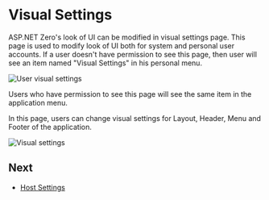 # Visual Settings

ASP.NET Zero's look of UI can be modified in visual settings page. This page is used to modify look of UI both for system and personal user accounts. If a user doesn't have permission to see this page, then user
will see an item named "Visual Settings" in his personal menu.

<img src="images/user-menu-visual-settings-core.png" alt="User visual settings" class="img-thumbnail" />

Users who have permission to see this page will see the same item in the application menu.

In this page, users can change visual settings for Layout, Header, Menu and Footer of the application.

<img src="images/visual-settings-core.png" alt="Visual settings" class="img-thumbnail" />

## Next

- [Host Settings](Features-Mvc-Core-Host-Settings)
